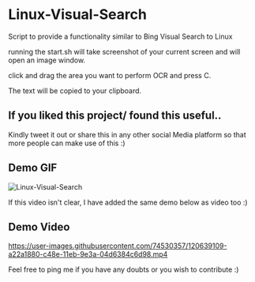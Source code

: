 # Linux-Visual-Search
Script to provide a functionality similar to Bing Visual Search to Linux

running the start.sh will take screenshot of your current screen and will open an image window.

click and drag the area you want to perform OCR and press C.

The text will be copied to your clipboard.

## If you liked this project/ found this useful..

Kindly tweet it out or share this in any other social Media platform so that more people can make use of this :)

## Demo GIF

![Linux-Visual-Search](https://user-images.githubusercontent.com/74530357/120639861-73f90880-c48f-11eb-8a3d-398eba5303c3.gif)

If this video isn't clear, I have added the same demo below as video too :)


## Demo Video

https://user-images.githubusercontent.com/74530357/120639109-a22a1880-c48e-11eb-9e3a-04d6384c6d98.mp4


Feel free to ping me if you have any doubts or you wish to contribute :)
